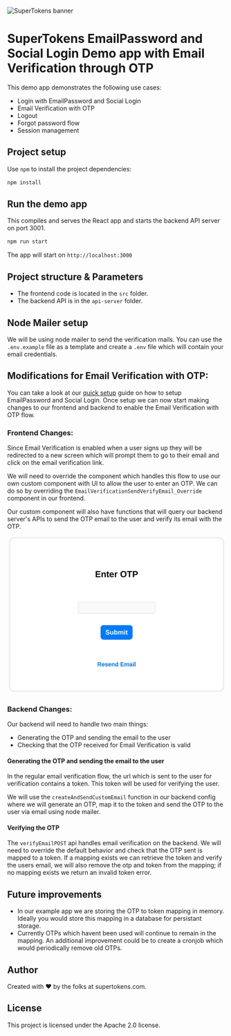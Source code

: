 ![SuperTokens banner](https://raw.githubusercontent.com/supertokens/supertokens-logo/master/images/Artboard%20%E2%80%93%2027%402x.png)

# SuperTokens EmailPassword and Social Login Demo app with Email Verification through OTP

This demo app demonstrates the following use cases:

-   Login with EmailPassword and Social Login
-   Email Verification with OTP
-   Logout
-   Forgot password flow
-   Session management

## Project setup

Use `npm` to install the project dependencies:

```bash
npm install
```

## Run the demo app

This compiles and serves the React app and starts the backend API server on port 3001.

```bash
npm run start
```

The app will start on `http://localhost:3000`

## Project structure & Parameters

-   The frontend code is located in the `src` folder.
-   The backend API is in the `api-server` folder.

## Node Mailer setup

We will be using node mailer to send the verification mails. You can use the `.env.example` file as a template and create a `.env` file which will contain your email credentials.

## Modifications for Email Verification with OTP:

You can take a look at our [quick setup](https://supertokens.com/docs/thirdpartyemailpassword/introduction) guide on how to setup EmailPassword and Social Login. Once setup we can now start making changes to our frontend and backend to enable the Email Verification with OTP flow.

### Frontend Changes:

Since Email Verification is enabled when a user signs up they will be redirected to a new screen which will prompt them to go to their email and click on the email verification link.

We will need to override the component which handles this flow to use our own custom component with UI to allow the user to enter an OTP. We can do so by overriding the `EmailVerificationSendVerifyEmail_Override` component in our frontend.

Our custom component will also have functions that will query our backend server's APIs to send the OTP email to the user and verify its email with the OTP.

![EmailVerification with OTP UI](./images/emailverification-with-otp.png)

### Backend Changes:

Our backend will need to handle two main things:

-   Generating the OTP and sending the email to the user
-   Checking that the OTP received for Email Verification is valid

#### Generating the OTP and sending the email to the user

In the regular email verification flow, the url which is sent to the user for verification contains a token. This token will be used for verifying the user.

We will use the `createAndSendCustomEmail` function in our backend config where we will generate an OTP, map it to the token and send the OTP to the user via email using node mailer.

#### Verifying the OTP

The `verifyEmailPOST` api handles email verification on the backend. We will need to override the default behavior and check that the OTP sent is mapped to a token. If a mapping exists we can retrieve the token and verify the users email, we will also remove the otp and token from the mapping; if no mapping exists we return an invalid token error.

## Future improvements

-   In our example app we are storing the OTP to token mapping in memory. Ideally you would store this mapping in a database for persistant storage.
-   Currently OTPs which havent been used will continue to remain in the mapping. An additional improvement could be to create a cronjob which would periodically remove old OTPs.

## Author

Created with :heart: by the folks at supertokens.com.

## License

This project is licensed under the Apache 2.0 license.
